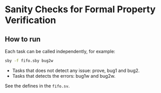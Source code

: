 # Sanity Checks for Formal Property Verification
## How to run
Each task can be called independently, for example:
```bash
sby -f fifo.sby bug2w
```
* Tasks that does not detect any issue: prove, bug1 and bug2.
* Tasks that detects the errors: bug1w and bug2w.

See the defines in the `fifo.sv`.
